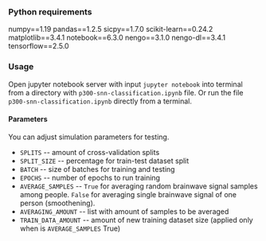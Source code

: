 ### Python requirements

numpy==1.19
pandas==1.2.5
sicpy==1.7.0
scikit-learn==0.24.2
matplotlib==3.4.1
notebook==6.3.0
nengo==3.1.0
nengo-dl==3.4.1
tensorflow==2.5.0

### Usage

Open jupyter notebook server with input `jupyter notebook` into terminal from a directory with `p300-snn-classification.ipynb` file. Or run the file `p300-snn-classification.ipynb` directly from a terminal.

#### Parameters

You can adjust simulation parameters for testing.

- `SPLITS` -- amount of cross-validation splits
- `SPLIT_SIZE` -- percentage for train-test dataset split
- `BATCH` -- size of batches for training and testing
- `EPOCHS` -- number of epochs to run training
- `AVERAGE_SAMPLES` -- `True` for averaging random brainwave signal samples among people. `False` for averaging single brainwave signal of one person (smoothening).
- `AVERAGING_AMOUNT` -- list with amount of samples to be averaged
- `TRAIN_DATA_AMOUNT` -- amount of new training dataset size (applied only when is `AVERAGE_SAMPLES` True)

